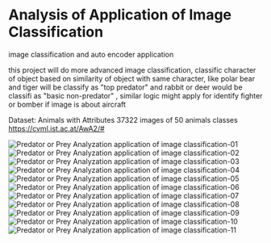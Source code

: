 # Analysis of Application of Image Classification 


image classification and auto encoder application

this project will do more advanced image classification, classific character of object based on similarity of object with same character, like polar bear and tiger will be classify as "top predator" and rabbit or deer would be classifi as "basic non-predator" , similar logic might apply for identify fighter or bomber if image is about aircraft

Dataset: Animals with Attributes 
 37322 images of 50 animals classes 
https://cvml.ist.ac.at/AwA2/#

![Predator or Prey Analyzation application of image classification-01](https://user-images.githubusercontent.com/83846713/129200994-ef616da7-6517-4f2a-8c64-d7ac8ab5fa0c.png)
![Predator or Prey Analyzation application of image classification-02](https://user-images.githubusercontent.com/83846713/129201000-47560bb9-25e9-4290-b2ec-a782dccddcb5.png)
![Predator or Prey Analyzation application of image classification-03](https://user-images.githubusercontent.com/83846713/129201004-ebb0ae99-6017-425d-b456-b5f11a72fc0a.png)
![Predator or Prey Analyzation application of image classification-04](https://user-images.githubusercontent.com/83846713/129201009-69a81b5e-71a2-4a92-861a-a5faf48a0af6.png)
![Predator or Prey Analyzation application of image classification-05](https://user-images.githubusercontent.com/83846713/129201013-c2a0b50a-aae0-49d7-92e9-54d8ddfd2f8d.png)
![Predator or Prey Analyzation application of image classification-06](https://user-images.githubusercontent.com/83846713/129201016-77115ca2-2686-4f56-9377-f0e469b9dc69.png)
![Predator or Prey Analyzation application of image classification-07](https://user-images.githubusercontent.com/83846713/129201019-235bbdb4-fb59-4c8a-8cb6-6a3c69c547ac.png)
![Predator or Prey Analyzation application of image classification-08](https://user-images.githubusercontent.com/83846713/129201022-914c2a32-8ecd-47dc-befd-93b9360f3216.png)
![Predator or Prey Analyzation application of image classification-09](https://user-images.githubusercontent.com/83846713/129201025-7143fd59-fdd1-446a-bf5d-b00b10e36a11.png)
![Predator or Prey Analyzation application of image classification-10](https://user-images.githubusercontent.com/83846713/129201030-3d9df865-40a2-4579-b434-95454b279115.png)
![Predator or Prey Analyzation application of image classification-11](https://user-images.githubusercontent.com/83846713/129201036-ccde3aa7-1897-4ac8-82c6-eeaf375598e9.png)


